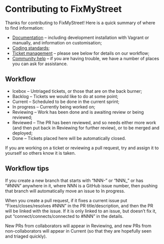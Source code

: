 # Contributing to FixMyStreet

Thanks for contributing to FixMyStreet! Here is a quick summary of where to
find information:

* [Documentation](https://fixmystreet.org) – including development installation
with Vagrant or manually, and information on customisation;
* [Coding standards](https://mysociety.github.io/coding-standards.html);
* [Ticket management](https://waffle.io/mysociety/fixmystreet) – please see
below for details on our workflow;
* [Community help](https://fixmystreet.org/community/) – if you are having
trouble, we have a number of places you can ask for assistance.

Workflow
--------

* Icebox – Untriaged tickets, or those that are on the back burner;
* Backlog – Tickets we would like to do at some point;
* Current – Scheduled to be done in the current sprint;
* In progress – Currently being worked on;
* Reviewing – Work has been done and is awaiting review or being reviewed;
* Reviewed – The PR has been reviewed, and so needs either more work (and then
  put back in Reviewing for further review), or to be merged and deployed;
* Done – Tickets placed here will be automatically closed.

If you are working on a ticket or reviewing a pull request, try and assign it
to yourself so others know it is taken.

Workflow tips
-------------

If you create a new branch that starts with “NNN-” or “NNN_” or has “#NNN”
anywhere in it, where NNN is a GitHub issue number, then pushing that branch
will automatically move an issue to In progress.

When you create a pull request, if it fixes a current issue put
“Fixes/closes/resolves #NNN” in the PR title/description, and then the PR will
be linked with the issue. If it is only linked to an issue, but
doesn’t fix it, put “connect/connects/connected to #NNN” in the details.

New PRs from collaborators will appear in Reviewing, and new PRs from
non-collaborators will appear in Current (so that they are hopefully seen and
triaged quickly).
